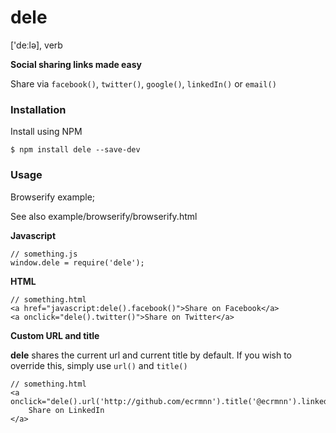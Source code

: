 # dele
['deːlə], verb

**Social sharing links made easy**

Share via ``facebook()``, ``twitter()``, ``google()``, ``linkedIn()`` or ``email()``

### Installation
Install using NPM

    $ npm install dele --save-dev

### Usage

Browserify example;

See also example/browserify/browserify.html

**Javascript**

    // something.js
    window.dele = require('dele');

**HTML**

    // something.html
    <a href="javascript:dele().facebook()">Share on Facebook</a>
    <a onclick="dele().twitter()">Share on Twitter</a>

**Custom URL and title**

**dele** shares the current url and current title by default. If you wish to override this, simply use ``url()`` and ``title()``

    // something.html
    <a onclick="dele().url('http://github.com/ecrmnn').title('@ecrmnn').linkedIn()">
        Share on LinkedIn
    </a>
    